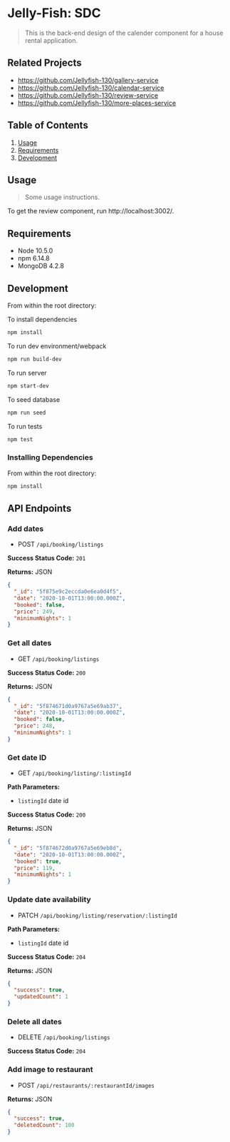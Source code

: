 # Jelly-Fish: SDC

> This is the back-end design of the calender component for a house rental application.

## Related Projects

- https://github.com/Jellyfish-130/gallery-service
- https://github.com/Jellyfish-130/calendar-service
- https://github.com/Jellyfish-130/review-service
- https://github.com/Jellyfish-130/more-places-service

## Table of Contents

1. [Usage](#Usage)
1. [Requirements](#requirements)
1. [Development](#development)

## Usage

> Some usage instructions.

To get the review component, run http://localhost:3002/.

## Requirements

- Node 10.5.0
- npm 6.14.8
- MongoDB 4.2.8

## Development

From within the root directory:

To install dependencies

```sh
npm install
```

To run dev environment/webpack

```sh
npm run build-dev
```

To run server

```sh
npm start-dev
```

To seed database

```sh
npm run seed
```

To run tests

```sh
npm test
```

### Installing Dependencies

From within the root directory:

```sh
npm install
```

## API Endpoints

### Add dates

- POST `/api/booking/listings`

**Success Status Code:** `201`

**Returns:** JSON

```json
{
  "_id": "5f875e9c2eccda0e6ea0d4f5",
  "date": "2020-10-01T13:00:00.000Z",
  "booked": false,
  "price": 249,
  "minimumNights": 1
}
```

### Get all dates

- GET `/api/booking/listings`

**Success Status Code:** `200`

**Returns:** JSON

```json
{
  "_id": "5f874671d0a9767a5e69ab37",
  "date": "2020-10-01T13:00:00.000Z",
  "booked": false,
  "price": 248,
  "minimumNights": 1
}
```

### Get date ID

- GET `/api/booking/listing/:listingId`

**Path Parameters:**

- `listingId` date id

**Success Status Code:** `200`

**Returns:** JSON

```json
{
  "_id": "5f874672d0a9767a5e69eb8d",
  "date": "2020-10-01T13:00:00.000Z",
  "booked": true,
  "price": 119,
  "minimumNights": 1
}
```

### Update date availability

- PATCH `/api/booking/listing/reservation/:listingId`

**Path Parameters:**

- `listingId` date id

**Success Status Code:** `204`

**Returns:** JSON

```json
{
  "success": true,
  "updatedCount": 1
}
```

### Delete all dates

- DELETE `/api/booking/listings`

**Success Status Code:** `204`

### Add image to restaurant

- POST `/api/restaurants/:restaurantId/images`

**Returns:** JSON

```json
{
  "success": true,
  "deletedCount": 100
}
```
